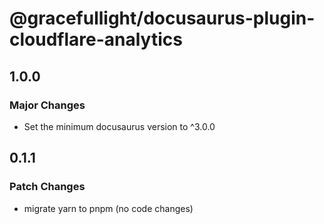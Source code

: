 # @gracefullight/docusaurus-plugin-cloudflare-analytics

## 1.0.0

### Major Changes

- Set the minimum docusaurus version to ^3.0.0

## 0.1.1

### Patch Changes

- migrate yarn to pnpm (no code changes)
